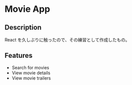 # Movie App

## Description

React を久しぶりに触ったので、その練習として作成したもの。

## Features

- Search for movies
- View movie details
- View movie trailers
